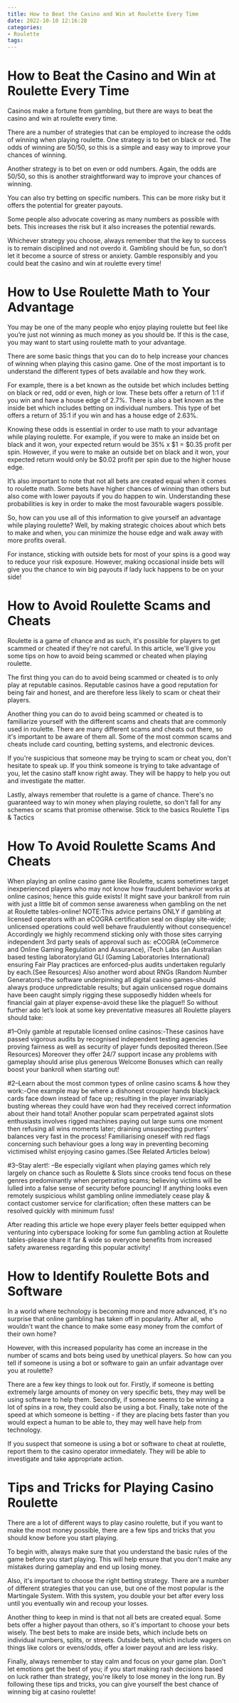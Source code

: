 ```yaml
---
title: How to Beat the Casino and Win at Roulette Every Time 
date: 2022-10-10 12:16:28
categories:
- Roulette
tags:
---
```



#  How to Beat the Casino and Win at Roulette Every Time 

Casinos make a fortune from gambling, but there are ways to beat the casino and win at roulette every time.

There are a number of strategies that can be employed to increase the odds of winning when playing roulette. One strategy is to bet on black or red. The odds of winning are 50/50, so this is a simple and easy way to improve your chances of winning.

Another strategy is to bet on even or odd numbers. Again, the odds are 50/50, so this is another straightforward way to improve your chances of winning.

You can also try betting on specific numbers. This can be more risky but it offers the potential for greater payouts.

Some people also advocate covering as many numbers as possible with bets. This increases the risk but it also increases the potential rewards.

Whichever strategy you choose, always remember that the key to success is to remain disciplined and not overdo it. Gambling should be fun, so don’t let it become a source of stress or anxiety. Gamble responsibly and you could beat the casino and win at roulette every time!

#  How to Use Roulette Math to Your Advantage 

You may be one of the many people who enjoy playing roulette but feel like you’re just not winning as much money as you should be. If this is the case, you may want to start using roulette math to your advantage.

There are some basic things that you can do to help increase your chances of winning when playing this casino game. One of the most important is to understand the different types of bets available and how they work.

For example, there is a bet known as the outside bet which includes betting on black or red, odd or even, high or low. These bets offer a return of 1:1 if you win and have a house edge of 2.7%. There is also a bet known as the inside bet which includes betting on individual numbers. This type of bet offers a return of 35:1 if you win and has a house edge of 2.63%.

Knowing these odds is essential in order to use math to your advantage while playing roulette. For example, if you were to make an inside bet on black and it won, your expected return would be 35% x $1 = $0.35 profit per spin. However, if you were to make an outside bet on black and it won, your expected return would only be $0.02 profit per spin due to the higher house edge.

It’s also important to note that not all bets are created equal when it comes to roulette math. Some bets have higher chances of winning than others but also come with lower payouts if you do happen to win. Understanding these probabilities is key in order to make the most favourable wagers possible.

So, how can you use all of this information to give yourself an advantage while playing roulette? Well, by making strategic choices about which bets to make and when, you can minimize the house edge and walk away with more profits overall.

For instance, sticking with outside bets for most of your spins is a good way to reduce your risk exposure. However, making occasional inside bets will give you the chance to win big payouts if lady luck happens to be on your side!

#  How to Avoid Roulette Scams and Cheats 

Roulette is a game of chance and as such, it's possible for players to get scammed or cheated if they're not careful. In this article, we'll give you some tips on how to avoid being scammed or cheated when playing roulette.

The first thing you can do to avoid being scammed or cheated is to only play at reputable casinos. Reputable casinos have a good reputation for being fair and honest, and are therefore less likely to scam or cheat their players.

Another thing you can do to avoid being scammed or cheated is to familiarize yourself with the different scams and cheats that are commonly used in roulette. There are many different scams and cheats out there, so it's important to be aware of them all. Some of the most common scams and cheats include card counting, betting systems, and electronic devices.

If you're suspicious that someone may be trying to scam or cheat you, don't hesitate to speak up. If you think someone is trying to take advantage of you, let the casino staff know right away. They will be happy to help you out and investigate the matter.

Lastly, always remember that roulette is a game of chance. There's no guaranteed way to win money when playing roulette, so don't fall for any schemes or scams that promise otherwise. Stick to the basics Roulette Tips & Tactics 

 # How To Avoid Roulette Scams And Cheats

When playing an online casino game like Roulette, scams sometimes target inexperienced players who may not know how fraudulent behavior works at online casinos; hence this guide exists! It might save your bankroll from ruin with just a little bit of common sense awareness when gambling on the net at Roulette tables-online! NOTE:This advice pertains ONLY if gambling at licensed operators with an eCOGRA certification seal on display site-wide; unlicensed operations could well behave fraudulently without consequence!  
Accordingly we highly recommend sticking only with those sites carrying independent 3rd party seals of approval such as: eCOGRA (eCommerce and Online Gaming Regulation and Assurance), iTech Labs (an Australian based testing laboratory)and GLI (Gaming Laboratories International) ensuring Fair Play practices are enforced-plus audits undertaken regularly by each.(See Resources) Also another word about RNGs (Random Number Generators)-the software underpinning all digital casino games-should always produce unpredictable results; but again unlicensed rogue domains have been caught simply rigging these supposedly hidden wheels for financial gain at player expense-avoid these like the plague!! So without further ado let’s look at some key preventative measures all Roulette players should take:  

#1–Only gamble at reputable licensed online casinos:-These casinos have passed vigorous audits by recognised independent testing agencies proving fairness as well as security of player funds deposited thereon.(See Resources) Moreover they offer 24/7 support incase any problems with gameplay should arise plus generous Welcome Bonuses which can really boost your bankroll when starting out! 

#2–Learn about the most common types of online casino scams & how they work:-One example may be where a dishonest croupier hands blackjack cards face down instead of face up; resulting in the player invariably busting whereas they could have won had they received correct information about their hand total! Another popular scam perpetrated against slots enthusiasts involves rigged machines paying out large sums one moment then refusing all wins moments later; draining unsuspecting punters’ balances very fast in the process! Familiarising oneself with red flags concerning such behaviour goes a long way in preventing becoming victimised whilst enjoying casino games.(See Related Articles below)


#3–Stay alert!: –Be especially vigilant when playing games which rely largely on chance such as Roulette & Slots since crooks tend focus on these genres predominantly when perpetrating scams; believing victims will be lulled into a false sense of security before pouncing! If anything looks even remotely suspicious whilst gambling online immediately cease play & contact customer service for clarification; often these matters can be resolved quickly with minimum fuss!

After reading this article we hope every player feels better equipped when venturing into cyberspace looking for some fun gambling action at Roulette tables-please share it far & wide so everyone benefits from increased safety awareness regarding this popular activity!

#  How to Identify Roulette Bots and Software 

In a world where technology is becoming more and more advanced, it's no surprise that online gambling has taken off in popularity. After all, who wouldn't want the chance to make some easy money from the comfort of their own home?

However, with this increased popularity has come an increase in the number of scams and bots being used by unethical players. So how can you tell if someone is using a bot or software to gain an unfair advantage over you at roulette?

There are a few key things to look out for. Firstly, if someone is betting extremely large amounts of money on very specific bets, they may well be using software to help them. Secondly, if someone seems to be winning a lot of spins in a row, they could also be using a bot. Finally, take note of the speed at which someone is betting - if they are placing bets faster than you would expect a human to be able to, they may well have help from technology.

If you suspect that someone is using a bot or software to cheat at roulette, report them to the casino operator immediately. They will be able to investigate and take appropriate action.

#  Tips and Tricks for Playing Casino Roulette

There are a lot of different ways to play casino roulette, but if you want to make the most money possible, there are a few tips and tricks that you should know before you start playing.

To begin with, always make sure that you understand the basic rules of the game before you start playing. This will help ensure that you don't make any mistakes during gameplay and end up losing money.

Also, it's important to choose the right betting strategy. There are a number of different strategies that you can use, but one of the most popular is the Martingale System. With this system, you double your bet after every loss until you eventually win and recoup your losses.

Another thing to keep in mind is that not all bets are created equal. Some bets offer a higher payout than others, so it's important to choose your bets wisely. The best bets to make are inside bets, which include bets on individual numbers, splits, or streets. Outside bets, which include wagers on things like colors or evens/odds, offer a lower payout and are less risky.

Finally, always remember to stay calm and focus on your game plan. Don't let emotions get the best of you; if you start making rash decisions based on luck rather than strategy, you're likely to lose money in the long run. By following these tips and tricks, you can give yourself the best chance of winning big at casino roulette!